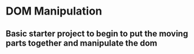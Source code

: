 # DOM Manipulation

## Basic starter project to begin to put the moving parts together and manipulate the dom
